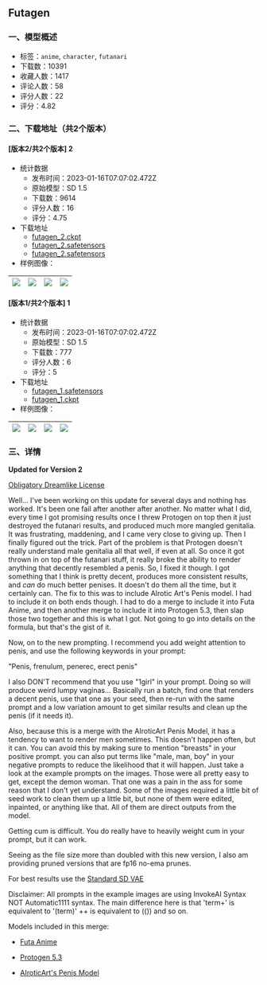 ## Futagen
### 一、模型概述

- 标签：`anime`, `character`, `futanari`
- 下载数：10391
- 收藏人数：1417
- 评论人数：58
- 评分人数：22
- 评分：4.82

### 二、下载地址（共2个版本）

#### [版本2/共2个版本] 2

- 统计数据
  - 发布时间：2023-01-16T07:07:02.472Z
  - 原始模型：SD 1.5
  - 下载数：9614
  - 评分人数：16
  - 评分：4.75
- 下载地址
  - [futagen_2.ckpt](https://civitai.com/api/download/models/5258?type=Pruned%20Model&format=PickleTensor&size=pruned&fp=fp16)
  - [futagen_2.safetensors](https://civitai.com/api/download/models/5258?type=Model&format=SafeTensor&size=full&fp=fp16)
  - [futagen_2.safetensors](https://civitai.com/api/download/models/5258)
- 样例图像：

| <img src="https://image.civitai.com/xG1nkqKTMzGDvpLrqFT7WA/e7130514-2528-4128-22b5-ff1a4d6a6500/width=450/40377.jpeg" /> | <img src="https://image.civitai.com/xG1nkqKTMzGDvpLrqFT7WA/d17f1b61-c870-47fa-9252-e3ee4c635100/width=450/40376.jpeg" /> | <img src="https://image.civitai.com/xG1nkqKTMzGDvpLrqFT7WA/985de9f4-9d3a-4670-c1c9-8e4875046b00/width=450/40375.jpeg" /> | <img src="https://image.civitai.com/xG1nkqKTMzGDvpLrqFT7WA/1665bfa5-8b1b-4ece-c730-215a4483f000/width=450/40374.jpeg" /> |
| ---- | ---- | ---- | ---- |

#### [版本1/共2个版本] 1

- 统计数据
  - 发布时间：2023-01-16T07:07:02.472Z
  - 原始模型：SD 1.5
  - 下载数：777
  - 评分人数：6
  - 评分：5
- 下载地址
  - [futagen_1.safetensors](https://civitai.com/api/download/models/4590)
  - [futagen_1.ckpt](https://civitai.com/api/download/models/4590?type=Model&format=PickleTensor&size=full&fp=fp16)
- 样例图像：

| <img src="https://image.civitai.com/xG1nkqKTMzGDvpLrqFT7WA/59233f8b-3196-4aa8-9599-4321068d6300/width=450/31671.jpeg" /> | <img src="https://image.civitai.com/xG1nkqKTMzGDvpLrqFT7WA/4235ecf8-d3be-4d19-3d79-dbd83d63da00/width=450/31675.jpeg" /> | <img src="https://image.civitai.com/xG1nkqKTMzGDvpLrqFT7WA/2076f745-ffd2-4d4c-48fe-7c2c15fc2700/width=450/31674.jpeg" /> | <img src="https://image.civitai.com/xG1nkqKTMzGDvpLrqFT7WA/ce2d184a-e34a-4206-8553-5c4da53f4f00/width=450/31673.jpeg" /> |
| ---- | ---- | ---- | ---- |


### 三、详情
<p><strong>Updated for Version 2</strong></p><p><a rel="ugc" href="https://huggingface.co/dreamlike-art/dreamlike-photoreal-2.0/blob/main/LICENSE.md">Obligatory Dreamlike License</a></p><p>Well...  I've been working on this update for several days and nothing has worked.  It's been one fail after another after another.  No matter what I did, every time I got promising results once I threw Protogen on top then it just destroyed the futanari results, and produced much more mangled genitalia.  It was frustrating, maddening, and I came very close to giving up.  Then I finally figured out the trick.  Part of the problem is that Protogen doesn't really understand male genitalia all that well, if even at all.  So once it got thrown in on top of the futanari stuff, it really broke the ability to render anything that decently resembled a penis.  So, I fixed it though.  I got something that I think is pretty decent, produces more consistent results, and <em>can</em> do much better penises.  It doesn't do them all the time, but it certainly can.  The fix to this was to include AIrotic Art's Penis model.  I had to include it on both ends though.  I had to do a merge to include it into Futa Anime, and then another merge to include it into Protogen 5.3, then slap those two together and this is what I got.  Not going to go into details on the formula, but that's the gist of it.  </p><p></p><p>Now, on to the new prompting.  I recommend you add weight attention to penis, and use the following keywords in your prompt:</p><p>"Penis, frenulum, penerec, erect penis"  </p><p>I also DON'T recommend that you use "1girl" in your prompt.  Doing so will produce weird lumpy vaginas...  Basically run a batch, find one that renders a decent penis, use that one as your seed, then re-run with the same prompt and a low variation amount to get similar results and clean up the penis (if it needs it).  </p><p></p><p>Also, because this is a merge with the AIroticArt Penis Model, it has a tendency to want to render men sometimes.  This doesn't happen often, but it can.  You can avoid this by making sure to mention "breasts" in your positive prompt.  you can also put terms like "male, man, boy" in your negative prompts to reduce the likelihood that it will happen. Just take a look at the example prompts on the images.  Those were all pretty easy to get, except the demon woman.  That one was a pain in the ass for some reason that I don't yet understand.  Some of the images required a little bit of seed work to clean them up a little bit, but none of them were edited, inpainted, or anything like that.  All of them are direct outputs from the model.</p><p></p><p>Getting cum is difficult.  You do really have to heavily weight cum in your prompt, but it can work.  </p><p></p><p>Seeing as the file size more than doubled with this new version, I also am providing pruned versions that are fp16 no-ema prunes.  </p><p></p><p>For best results use the <a rel="ugc" href="https://huggingface.co/stabilityai/sd-vae-ft-mse-original/tree/main">Standard SD VAE</a></p><p></p><p>Disclaimer: All prompts in the example images are using InvokeAI Syntax NOT Automatic1111 syntax. The main difference here is that 'term+' is equivalent to '(term)' ++ is equivalent to (()) and so on.</p><p></p><p>Models included in this merge:</p><ul><li><p><a rel="ugc" href="https://civitai.com/models/4098/futa-anime">Futa Anime</a></p></li><li><p><a rel="ugc" href="https://civitai.com/models/3816/protogen-x53-photorealism-official-release">Protogen 5.3</a></p></li><li><p><a rel="ugc" href="https://civitai.com/models/1245/airoticarts-penis-model">AIroticArt's Penis Model</a></p></li></ul>
